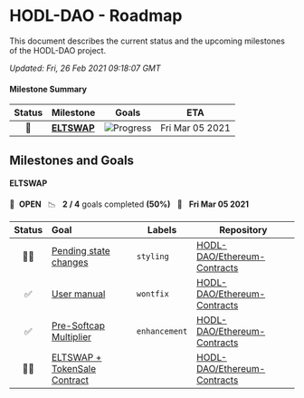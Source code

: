 # HODL-DAO - Roadmap

This document describes the current status and the upcoming milestones of the HODL-DAO project.

*Updated: Fri, 26 Feb 2021 09:18:07 GMT*

#### Milestone Summary

| Status | Milestone | Goals | ETA |
| :---: | :--- | :---: | :---: |
| 🚀 | **[ELTSWAP](#eltswap)** | ![Progress](http://progressed.io/bar/50) | Fri Mar 05 2021 |

## Milestones and Goals

#### ELTSWAP

> 

🚀 &nbsp;**OPEN** &nbsp;&nbsp;📉 &nbsp;&nbsp;**2 / 4** goals completed **(50%)** &nbsp;&nbsp;📅 &nbsp;&nbsp;**Fri Mar 05 2021**

| Status | Goal | Labels | Repository |
| :---: | :--- | --- | --- |
| 👨‍💻 | [Pending state changes](https://github.com/HODL-DAO/Ethereum-Contracts/issues/129) |`styling`| <a href=https://github.com/HODL-DAO/Ethereum-Contracts>HODL-DAO/Ethereum-Contracts</a> |
| ✅ | [User manual](https://github.com/HODL-DAO/Ethereum-Contracts/issues/109) |`wontfix`| <a href=https://github.com/HODL-DAO/Ethereum-Contracts>HODL-DAO/Ethereum-Contracts</a> |
| ✅ | [Pre-Softcap Multiplier](https://github.com/HODL-DAO/Ethereum-Contracts/issues/86) |`enhancement`| <a href=https://github.com/HODL-DAO/Ethereum-Contracts>HODL-DAO/Ethereum-Contracts</a> |
| 👨‍💻 | [ELTSWAP + TokenSale Contract](https://github.com/HODL-DAO/Ethereum-Contracts/issues/65) | | <a href=https://github.com/HODL-DAO/Ethereum-Contracts>HODL-DAO/Ethereum-Contracts</a> |




